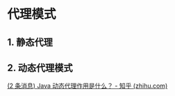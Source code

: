 # 代理模式

## 1. 静态代理

## 2. 动态代理模式

[(2 条消息) Java 动态代理作用是什么？ - 知乎 (zhihu.com)](https://www.zhihu.com/question/20794107/answer/811250346)

